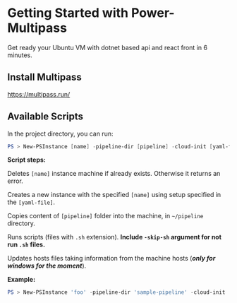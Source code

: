 # Getting Started with Power-Multipass

Get ready your Ubuntu VM with dotnet based api and react front in 6 minutes.

## Install Multipass
https://multipass.run/

## Available Scripts

In the project directory, you can run:

```powershell
PS > New-PSInstance [name] -pipeline-dir [pipeline] -cloud-init [yaml-file]
```
**Script steps:**

Deletes `[name]` instance machine if already exists. Otherwise it returns an error.

Creates a new instance with the specified `[name]` using setup specified in the `[yaml-file]`.

Copies content of `[pipeline]` folder into the machine, in `~/pipeline` directory.

Runs scripts (files with `.sh` extension).
**Include `-skip-sh` argument for not run `.sh` files.**

Updates hosts files taking information from the machine hosts (***only for windows for the moment***).

**Example:**
```powershell
PS > New-PSInstance 'foo' -pipeline-dir 'sample-pipeline' -cloud-init 'cloud-config.yaml'
```
